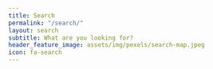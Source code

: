 ```yaml
---
title: Search
permalink: "/search/"
layout: search
subtitle: What are you looking for?
header_feature_image: assets/img/pexels/search-map.jpeg
icon: fa-search
---
```



